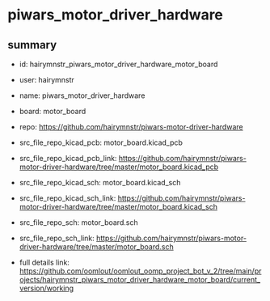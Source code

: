 # piwars_motor_driver_hardware
 
## summary 
* id: hairymnstr_piwars_motor_driver_hardware_motor_board
* user: hairymnstr
* name: piwars_motor_driver_hardware
* board: motor_board
* repo: https://github.com/hairymnstr/piwars-motor-driver-hardware
* src_file_repo_kicad_pcb: motor_board.kicad_pcb
* src_file_repo_kicad_pcb_link: https://github.com/hairymnstr/piwars-motor-driver-hardware/tree/master/motor_board.kicad_pcb
* src_file_repo_kicad_sch: motor_board.kicad_sch
* src_file_repo_kicad_sch_link: https://github.com/hairymnstr/piwars-motor-driver-hardware/tree/master/motor_board.kicad_sch

* src_file_repo_sch: motor_board.sch
* src_file_repo_sch_link: https://github.com/hairymnstr/piwars-motor-driver-hardware/tree/master/motor_board.sch
* full details link: https://github.com/oomlout/oomlout_oomp_project_bot_v_2/tree/main/projects/hairymnstr_piwars_motor_driver_hardware_motor_board/current_version/working  







